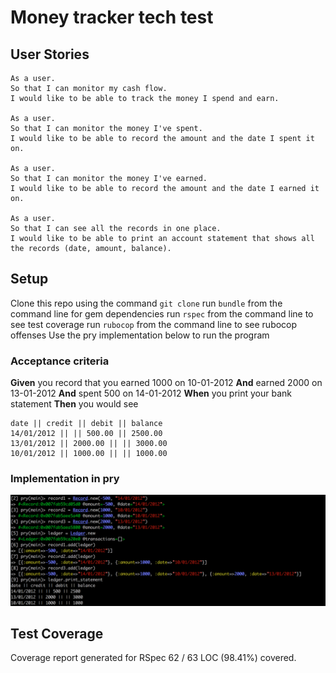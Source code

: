 # Money tracker tech test

## User Stories

```
As a user.
So that I can monitor my cash flow.
I would like to be able to track the money I spend and earn.

As a user.
So that I can monitor the money I've spent.
I would like to be able to record the amount and the date I spent it on.

As a user.
So that I can monitor the money I've earned.
I would like to be able to record the amount and the date I earned it on.

As a user.
So that I can see all the records in one place.
I would like to be able to print an account statement that shows all the records (date, amount, balance).
```

## Setup
Clone this repo using the command `git clone`
run `bundle` from the command line for gem dependencies
run `rspec` from the command line to see test coverage
run `rubocop` from the command line to see rubocop offenses
Use the pry implementation below to run the program

### Acceptance criteria

**Given** you record that you earned 1000 on 10-01-2012
**And** earned 2000 on 13-01-2012
**And** spent 500 on 14-01-2012
**When** you print your bank statement
**Then** you would see

```
date || credit || debit || balance
14/01/2012 || || 500.00 || 2500.00
13/01/2012 || 2000.00 || || 3000.00
10/01/2012 || 1000.00 || || 1000.00
```

### Implementation in pry

![alt text](screenshots/pry.png "basic pry implementation")

## Test Coverage

Coverage report generated for RSpec
62 / 63 LOC (98.41%) covered.

